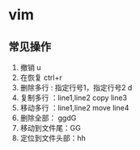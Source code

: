 # vim

## 常见操作
1. 撤销 u
2. 在恢复 ctrl+r
3. 删除多行 : 指定行号1，指定行号2 d
4. 复制多行 ：line1,line2 copy line3
5. 移动多行 ：line1,line2 move line4
6. 删除全部： ggdG
7. 移动到文件尾：GG
8. 定位到文件头部：hh
